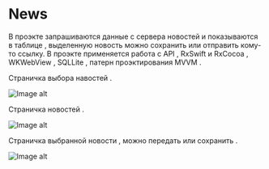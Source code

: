 # News
В проэкте запрашиваются данные с сервера новостей и показываются в таблице , выделенную новость можно сохранить или отправить кому-то ссылку.
В проэкте применяется работа с API , RxSwift и RxCocoa , WKWebView , SQLLite , патерн проэктирования MVVM .


Страничка выбора навостей .

![Image alt](https://github.com/EfimenkoAleksandr/News/blob/master/NewsSelectionPage.png)


Страничка новостей .

![Image alt](https://github.com/EfimenkoAleksandr/News/blob/master/News.png)


Страничка выбранной новости , можно передать или сохранить .

![Image alt](https://github.com/EfimenkoAleksandr/News/blob/master/SelectedArticle.png)
